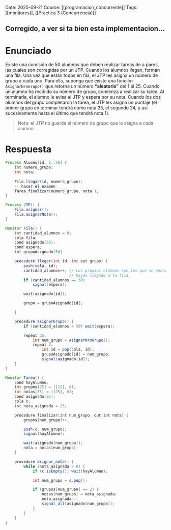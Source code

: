 Date: 2025-09-21
Course: [[programacion_concurrente]]
Tags: [[monitores]], [[Practica 3 (Concurrencia)]]

## Corregido, a ver si ta bien esta implementacion...

# Enunciado
Existe una comisión de 50 alumnos que deben realizar tareas de a pares, las cuales son corregidas por un JTP. Cuando los alumnos llegan, forman una fila. Una vez que están todos en fila, el JTP les asigna un número de grupo a cada uno. Para ello, suponga que existe una función `AsignarNroGrupo()` que retorna un número **“aleatorio”** del 1 al 25. Cuando un alumno ha recibido su número de grupo, comienza a realizar su tarea. Al terminarla, el alumno le avisa al JTP y espera por su nota. Cuando los dos alumnos del grupo completaron la tarea, el JTP les asigna un puntaje (el primer grupo en terminar tendrá como nota 25, el segundo 24, y así sucesivamente hasta el último que tendrá nota 1).

> Nota: el *JTP* no guarda el número de grupo que le asigna a cada alumno.
# Respuesta

```java
Process Alumno[id: 1..50] {
    int numero_grupo;
    int nota;
    
    Fila.llegar(id, numero_grupo);
    -- hacer el examen
    Tarea.finalizar(numero_grupo, nota );
}

Process JTP() {
    Fila.asignar();
    Fila.asignarNota();
}

Monitor Fila() {
    int cantidad_alumnos = 0;
    cola fila;
    cond asignado[50];
    cond espera;
    int grupoAsignado[50]

    procedure llegar(int id, int out grupo) {
        push(cola, id);
        cantidad_alumnos++; // Los propios alumnos son los que se encargan de avisar que todos
                            // hayan llegado a la fila.
        if (cantidad_alumnos == 50) 
            signal(espera);

        wait(asignado[id]);

        grupo = grupoAsignado[id];

    }

    procedure asignarGrupo() {
        if (cantidad_alumnos < 50) wait(espera);

        repeat 25:
            int num_grupo = AsignarNroGrupo();
            repeat 2:
                int id = pop(cola, id);
                grupoAsignado[id] = num_grupo;
                signal(asignado[id]);
    }
}

Monitor Tarea() {
    cond hayAlumno;
    int grupos[25] = ([25], 0);
    int notas[25] = ([25], 0);
    cond asignado[25];
    cola c;
    int nota_asignada = 25;

    procedure finalizar(int num_grupo, out int nota) {
        grupos[num_grupo]++;

        push(c, num_grupo);
        signal(hayAlumno);

        wait(asignado[num_grupo]);
        nota = notas[num_grupo];
    }

    procedure asignar_nota() {
        while (nota_asignada > 0) {
            if (c.isEmpty()) wait(hayAlumno);

            int num_grupo = c.pop();

            if (grupos[num_grupo] == 2) {
                notas[num_grupo] = nota_asignada;
                nota_asignada--;
                signal_all(asignado[num_grupo]);
            }
        }
    }
}

```
